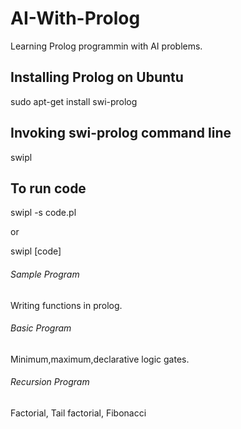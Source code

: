 # AI-With-Prolog
Learning Prolog programmin with AI problems.

## Installing Prolog on Ubuntu

sudo apt-get install swi-prolog

## Invoking swi-prolog command line

swipl

## To run code

swipl -s code.pl

or

swipl
[code]

###### Sample Program
Writing functions in prolog.

###### Basic Program
Minimum,maximum,declarative logic gates.

###### Recursion Program
Factorial, Tail factorial, Fibonacci
